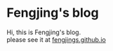 <!--# Your blog

This is the repository for your blog! Click *_config.yml* above to get started and fill in the details. Then click *index.md* and edit it to start creating your home page.
-->

# Fengjing's blog

Hi, this is Fengjing's  blog.  
please see it at [fengjings.github.io](https://fengjings.github.io/)


